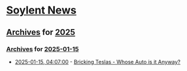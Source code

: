 # [Soylent News](../../../README.md)

## [Archives](../../index.md) for [2025](../index.md)

### [Archives](../../index.md) for [2025-01-15](index.md)

* [2025-01-15, 04:07:00](https://soylentnews.org/article.pl?sid=25/01/13/1928254&from=rss) - [Bricking Teslas - Whose Auto is it Anyway?](https://soylentnews.org/article.pl?sid=25/01/13/1928254&from=rss)
